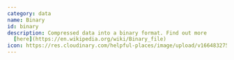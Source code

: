 ```yaml
---
category: data
name: Binary
id: binary
description: Compressed data into a binary format. Find out more
  [here](https://en.wikipedia.org/wiki/Binary_file)
icon: https://res.cloudinary.com/helpful-places/image/upload/v1664832750/dtpr-icons/data/binary_dhmrr1.svg
---
```

